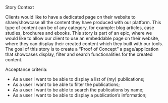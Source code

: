 Story
Context

Clients would like to have a dedicated page on their website to share/showcase all the content they have produced with our platform. This type of content can be of any category, for example: blog articles, case studies, brochures and ebooks.
This story is part of an epic, where we would like to allow our client to use an embeddable page on their website, where they can display their created content which they built with our tools.  
The goal of this story is to create a “Proof of Concept” a page/application that showcases display, filter and search functionalities for the created content.

Acceptance criteria:

* As a user I want to be able to display a list of (my) publications;
* As a user I want to be able to filter the publications;
* As a user I want to be able to search the publications by name;
* As a user I want to be able to display a publication’s information;
